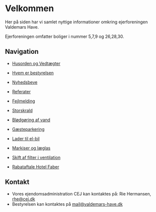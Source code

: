 # Velkommen

Her på siden har vi samlet nyttige informationer omkring ejerforeningen Valdemars Have.

Ejerforeningen omfatter boliger i nummer 5,7,9 og 26,28,30.

## Navigation


* [Husorden og Vedtægter](/husorden)
* [Hvem er bestyrelsen](/bestyrelsen)

* [Nyhedsbeve](/nyhedsbreve)
* [Referater](/referater)

* [Fejlmelding](/vicevaert)
* [Storskrald](/storskrald)

* [Blødgøring af vand](/blodgoring)

* [Gæsteparkering](/parkering)
* [Lader til el-bil](/elbil)
* [Markiser og læglas](/markiser)
* [Skift af filter i ventilation](/filter)
* [Rabataftale Hotel Faber](/hotel_faber) 


## Kontakt

* Vores ejendomsadministration CEJ kan kontaktes på: Rie Hermansen, [rhe@cej.dk](mailto:rhe@cej.dk)
* Bestyrelsen kan kontaktes på [mail@valdemars-have.dk](mailto:mail@valdemars-have.dk)
